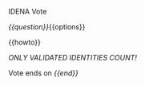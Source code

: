 IDENA Vote

*{{question}}*{{options}}

{{howto}}

*ONLY VALIDATED IDENTITIES COUNT!*

Vote ends on *{{end}}*